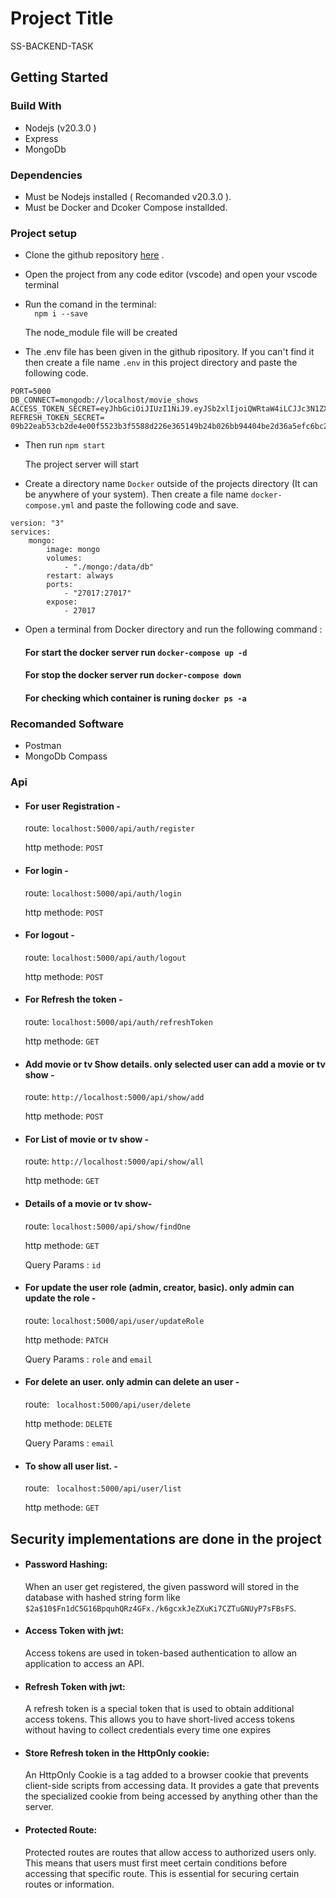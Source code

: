 
# Project Title
SS-BACKEND-TASK
## Getting Started

### Build With

- Nodejs (v20.3.0 )
- Express
- MongoDb

### Dependencies

* Must be Nodejs installed ( Recomanded v20.3.0 ). 
* Must be Docker and Dcoker Compose installded.

### Project setup

* Clone the github repository [here](https://github.com/tanvirMahtab077/SS-BACKENDTASK-Tanvir-Mahtab) .
- Open the project from any code editor (vscode) and open your vscode terminal
* Run the comand in the terminal:  
   ```   npm i --save   ```
   
   The node_module file will be created
* The .env file has been given in the github ripository. If you can't find it then create a file name ```.env``` in this project directory and paste the following code.
```
PORT=5000
DB_CONNECT=mongodb://localhost/movie_shows
ACCESS_TOKEN_SECRET=eyJhbGciOiJIUzI1NiJ9.eyJSb2xlIjoiQWRtaW4iLCJJc3N1ZXIiOiJJc3N1ZXIiLCJVc2VybmFtZSI6IkphdmFJblVzZSIsImV4cCI6MTY4NzI4NjQzOSwiaWF0IjoxNjg3Mjg2NDM5fQ.6jYtfvRbaePm_Icu00zVMYIlcX42EUg1L0wz5z4CwrQ
REFRESH_TOKEN_SECRET= 09b22eab53cb2de4e00f5523b3f5588d226e365149b24b026bb94404be2d36a5efc6bc2dd8ccbbdedf22aae361c56ac66d216276243cbac9b664a7a7f8f51fd4

```
- Then run ```npm start```

    The project server will start

- Create a directory name ```Docker``` outside of the projects directory (It can be anywhere of your system). Then create a file name ```docker-compose.yml``` and paste the following code and save.

```
version: "3"
services:
    mongo:
        image: mongo
        volumes:
            - "./mongo:/data/db"
        restart: always
        ports:
            - "27017:27017"
        expose:
            - 27017

```

- Open a terminal from Docker directory and run the following command :
    #### For start the docker server run ``` docker-compose up -d ```

    #### For stop the docker server run ```docker-compose down```   
    #### For checking which container is runing ```docker ps -a```   

### Recomanded Software

- Postman
- MongoDb Compass 

### Api
- #### For user Registration -
    
    route: ``` localhost:5000/api/auth/register ```

    http methode: ```POST``` 

- #### For login -  

  route: ``` localhost:5000/api/auth/login ```

    http methode: ```POST``` 

- #### For logout -  

  route: ``` localhost:5000/api/auth/logout ```

    http methode: ```POST``` 

- #### For Refresh the token -  

  route: ``` localhost:5000/api/auth/refreshToken ```

    http methode: ```GET``` 

- #### Add movie or tv Show details. only selected user can add a movie or tv show -  

  route: ``` http://localhost:5000/api/show/add ```

    http methode: ``` POST ``` 

- #### For List of movie or tv show -  

  route: ``` http://localhost:5000/api/show/all ```

    http methode: ``` GET ```


 - #### Details of a movie or tv show-  

 
    route: ``` localhost:5000/api/show/findOne ```

    http methode: ```GET```

    Query Params : ```id``` 

   


- #### For update the user role (admin, creator, basic). only admin can update the role  -  

  route: ``` localhost:5000/api/user/updateRole ```

    http methode: ```PATCH```

    Query Params : ```role``` and ```email``` 

- #### For delete an user. only admin can delete an user  -  

  route: ``` localhost:5000/api/user/delete```

    http methode: ```DELETE```

    Query Params : ```email``` 

- #### To show all user list.  -  

  route: ``` localhost:5000/api/user/list```

    http methode: ```GET```


## Security implementations are done in the project
- #### Password Hashing: 
  When an user get registered, the given password will stored in the database with hashed string form like ```$2a$10$Fn1dC5G16BpquhQRz4GFx./k6gcxkJeZXuKi7CZTuGNUyP7sFBsFS```.

- #### Access Token with jwt: 

  Access tokens are used in token-based authentication to allow an application to access an API.


- #### Refresh Token with jwt: 


  A refresh token is a special token that is used to obtain additional access tokens. This allows you to have short-lived access tokens without having to collect credentials every time one expires

- #### Store Refresh token in the HttpOnly cookie:

  An HttpOnly Cookie is a tag added to a browser cookie that prevents client-side scripts from accessing data. It provides a gate that prevents the specialized cookie from being accessed by anything other than the server.


- #### Protected Route: 


    Protected routes are routes that allow access to authorized users only. This means that users must first meet certain conditions before accessing that specific route. This is essential for securing certain routes or information.

